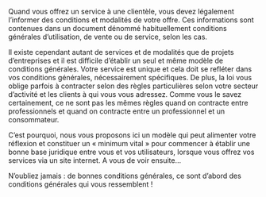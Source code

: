 Quand vous offrez un service à une clientèle, vous devez légalement l’informer des conditions et modalités de votre offre. Ces informations sont contenues dans un document dénommé habituellement conditions générales d’utilisation, de vente ou de service, selon les cas.

Il existe cependant autant de services et de modalités que de projets d’entreprises et il est difficile d’établir un seul et même modèle de conditions générales. Votre service est unique et cela doit se refléter dans vos conditions générales, nécessairement spécifiques. De plus, la loi vous oblige parfois à contracter selon des règles particulières selon votre secteur d’activité et les clients à qui vous vous adressez. Comme vous le savez certainement, ce ne sont pas les mêmes règles quand on contracte entre professionnels et quand on contracte entre un professionnel et un consommateur.

C’est pourquoi, nous vous proposons ici un modèle qui peut alimenter votre réflexion et constituer un « minimum vital » pour commencer à établir une bonne base juridique entre vous et vos utilisateurs, lorsque vous offrez vos services via un site internet. A vous de voir ensuite…

N’oubliez jamais : de bonnes conditions générales, ce sont d’abord des conditions générales qui vous ressemblent !